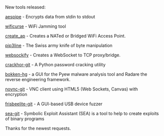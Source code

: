 New tools released: 

[aespipe](http://loop-aes.sourceforge.net/) - Encrypts data from stdin to stdout

[wificurse](https://github.com/oblique/wificurse) - WiFi Jamming tool

[create_ap](https://github.com/oblique/create_ap) - Creates a NATed or Bridged WiFi Access Point.

[pip3line](https://github.com/nccgroup/pip3line) - The Swiss army knife of byte manipulation

[websockify](https://github.com/kanaka/websockify) - Creates a WebSocket to TCP proxy/bridge. 

[crackhor-git](https://github.com/CoalfireLabs/crackHOR)  - A Python password cracking utility

[bokken-hg](http://inguma.eu/projects/bokken) - a GUI for the Pyew malware analysis tool and Radare the reverse engineering framework.

[novnc-git](https://github.com/kanaka/noVNC) - VNC client using HTML5 (Web Sockets, Canvas) with encryption 

[frisbeelite-git](https://github.com/nccgroup/FrisbeeLite) - A GUI-based USB device fuzzer

[sea-git](https://github.com/neuromancer/SEA) - Symbolic Exploit Assistant (SEA) is a tool to help to create exploits of binary programs

Thanks for the newest requests.
